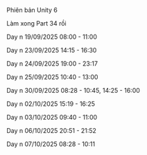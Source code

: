 Phiên bản Unity 6

Làm xong Part 34 rồi

Day n 19/09/2025 08:00 - 11:00

Day n 23/09/2025 14:15 - 16:30

Day n 24/09/2025 19:00 - 23:17

Day n 25/09/2025 10:40 - 13:00

Day n 30/09/2025 08:28 - 10:45, 14:25 - 16:00

Day n 02/10/2025 15:19 - 16:25

Day n 03/10/2025 09:40 - 11:00

Day n 06/10/2025 20:51 - 21:52

Day n 07/10/2025 08:28 - 10:11

